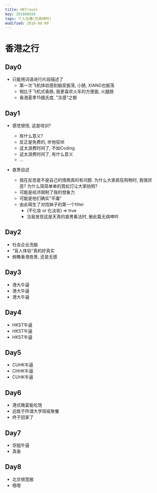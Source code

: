 ```yaml
---
title: HKTravel
key: 201808050
tags: 个人吐槽(无病呻吟)
modified: 2018-08-09
---
```


# 香港之行

## Day0
- 只能用词语进行片段描述了
   - 第一次飞机体验感到脑浆振荡, 小肠, XIANG也振荡
   - 相比于飞机式香肠, 我更喜欢火车的方便面, 火腿肠
   - 香港夏季15摄氏度, "冻感"之都

<!--more-->

## Day1
- 感觉很怪, 这是培训?
  - 有什么意义?
  - 反正是免费的, 听他狂吠
  - 这太浪费时间了, 不如Coding
  - 这太浪费时间了, 有什么意义
  - ...

- 直男自述
   - 我在反思是不是自己的情商真的有问题. 为什么大家疯狂购物时, 我很厌恶? 为什么简简单单的霓虹灯让大家拍照?
   - 可能是经济限制了我的想象力
   - 可能是他们确实"平庸"
   - 由此萌生了对找妹子的第一个filter
      - (不化妆 or 化淡妆) => true
      - 当我发现这是天真的直男看法时, 删此篇无病呻吟

## Day2
- 社会企业洗脑
- "盲人体验"真的好真实
- 俯瞰香港夜景, 还是无感

## Day3
- 港大牛逼
- 港大牛逼
- 港大牛逼

## Day4
- HKST牛逼
- HKST牛逼
- HKST牛逼

## Day5
- CUHK牛逼
- CHHK牛逼
- CUHK牛逼

## Day6
- 港式晚宴能吃饱
- 远胜于所谓大学班级聚餐
- 终于回家了

## Day7
- 空姐牛逼
- 真香

## Day8
- 北京很宽敞
- 嗯嗯
